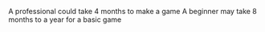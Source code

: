 
A professional could take 4 months to make a game
A beginner may take 8 months to a year for a basic game